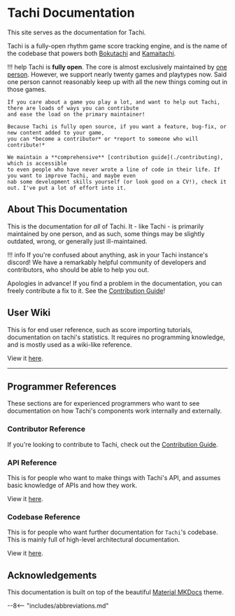 # Tachi Documentation

This site serves as the documentation for Tachi.

Tachi is a fully-open rhythm game score tracking engine, and is the name of the codebase that powers
both [Bokutachi](https://boku.tachi.ac) and [Kamaitachi](https://kamai.tachi.ac).

!!! help
	Tachi is **fully open**. The core is almost exclusively maintained by [one person](https://github.com/zkrising).
	However, we support nearly twenty games and playtypes now. Said one person cannot reasonably keep up
	with all the new things coming out in those games.

	If you care about a game you play a lot, and want to help out Tachi, there are loads of ways you can contribute
	and ease the load on the primary maintainer!
	
	Because Tachi is fully open source, if you want a feature, bug-fix, or new content added to your game,
	you can *become a contributor* or *report to someone who will contribute!*

	We maintain a **comprehensive** [contribution guide](./contributing), which is accessible
	to even people who have never wrote a line of code in their life. If you want to improve Tachi, and maybe even
	nab some development skills yourself (or look good on a CV!), check it out. I've put a lot of effort into it.

## About This Documentation

This is the documentation for *all* of Tachi. It - like Tachi - is primarily maintained by one
person, and as such, some things may be slightly outdated, wrong, or generally just ill-maintained.

!!! info
	If you're confused about anything, ask in your Tachi instance's discord!
	We have a remarkably helpful community of developers and contributors, who should be able to help you out.

Apologies in advance! If you find a problem in the documentation, you can freely contribute a fix
to it. See the [Contribution Guide](./contributing)!

## User Wiki

This is for end user reference, such as score importing tutorials, documentation on tachi's
statistics. It requires no programming knowledge, and is mostly used as a wiki-like reference.

View it [here](./wiki).

*****

## Programmer References

These sections are for experienced programmers who want to see documentation on how
Tachi's components work internally and externally.

### Contributor Reference

If you're looking to contribute to Tachi, check out the [Contribution Guide](./contributing).

### API Reference

This is for people who want to make things with Tachi's API, and assumes basic knowledge of
APIs and how they work.

View it [here](./api).

### Codebase Reference

This is for people who want further documentation for `Tachi`'s codebase.
This is mainly full of high-level architectural documentation.

View it [here](./codebase).

## Acknowledgements

This documentation is built on top of the beautiful [Material MKDocs](https://squidfunk.github.io/mkdocs-material) theme.

--8<-- "includes/abbreviations.md"
